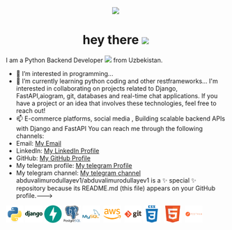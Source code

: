 <div id="header" align="center">
    <img src="https://i.giphy.com/media/v1.Y2lkPTc5MGI3NjExN201aWxzdXhkZDlsOWZkcmw2bW15ZmNqZWhtYjIzenVkNTNsZjJmNyZlcD12MV9pbnRlcm5hbF9naWZfYnlfaWQmY3Q9Zw/13HgwGsXF0aiGY/giphy.gif" width="400">

<h1>
  hey there
  <img src="https://media.giphy.com/media/hvRJCLFzcasrR4ia7z/giphy.gif" width="30px"/>
</h1>
</div>



I am a Python Backend Developer <img src="https://media.giphy.com/media/WUlplcMpOCEmTGBtBW/giphy.gif" width="30"> from Uzbekistan.
- 👀 I’m interested in programming...
- 🌱 I’m currently learning  python coding and other restframeworks...
I'm interested in collaborating on projects related to Django, FastAPI,aiogram, git, databases and real-time chat applications. If you have a project or an idea that involves these technologies, feel free to reach out!
- 📫 E-commerce platforms, social media , Building scalable backend APIs with Django and FastAPI
You can reach me through the following channels:
- Email: [My Email](murodullayevabduvali972@gmail.com)
- LinkedIn: [My LinkedIn Profile](https://www.linkedin.com/in/abduvali-murodullayev-247303273/)
- GitHub: [My GitHub Profile](https://github.com/abduvalimurodullayev1)
- My telegram profile: [My telegram Profile](https://t.me/Abduvali_Murodullayev)
- My telegram channel: [My telegram channel](https://t.me/Programmingwith_ai)
abduvalimurodullayev1/abduvalimurodullayev1 is a ✨ special ✨ repository because its README.md (this file) appears on your GitHub profile.--->


<div>
  <img src="https://github.com/devicons/devicon/blob/master/icons/python/python-original.svg" title="Python" **alt="Python" width="40" height="40"/>
  <img src="https://github.com/devicons/devicon/blob/master/icons/django/django-plain-wordmark.svg" title="Django" **alt="Django" width="40" height="40"/>
  <img src="https://github.com/devicons/devicon/blob/master/icons/fastapi/fastapi-plain.svg" title="FastApi" **alt="FastApi" width="40" height="40"/>
  <img src="https://github.com/devicons/devicon/blob/master/icons/postgresql/postgresql-original-wordmark.svg" title="PostgreSQL" **alt="PostgreSQL" width="40" height="40">   
  <img src="https://github.com/devicons/devicon/blob/master/icons/mysql/mysql-original-wordmark.svg" title="MySQL"  alt="MySQL" width="40" height="40"/>&nbsp;
  <img src="https://github.com/devicons/devicon/blob/master/icons/amazonwebservices/amazonwebservices-plain-wordmark.svg" title="AWS" alt="AWS" width="40" height="40"/>&nbsp;
  <img src="https://github.com/devicons/devicon/blob/master/icons/git/git-original-wordmark.svg" title="Git" **alt="Git" width="40" height="40"/>
  <img src="https://github.com/devicons/devicon/blob/master/icons/css3/css3-plain-wordmark.svg"  title="CSS3" alt="CSS" width="40" height="40"/>&nbsp;
  <img src="https://github.com/devicons/devicon/blob/master/icons/html5/html5-original.svg" title="HTML5" alt="HTML" width="40" height="40"/>&nbsp;
  <img src="https://github.com/devicons/devicon/blob/master/icons/postman/postman-original-wordmark.svg" title="HTML5" alt="HTML" width="40" height="40"/>&nbsp;


</div>

